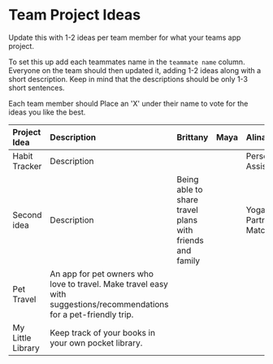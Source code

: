 # Team Project Ideas

Update this with 1-2 ideas per team member for what your teams app project.

To set this up add each teammates name in the `teammate name` column. Everyone
on the team should then updated it, adding 1-2 ideas along with a short 
description. Keep in mind that the descriptions should be only 1-3 short
sentences. 

Each team member should Place an 'X' under their name to vote for the ideas 
you like the best.

| Project Idea | Description | Brittany | Maya | Alina | Lindsay | Rebecca | teammate name |
| :--- | :--- | :--- | :--- | :--- | :--- | :--- | :--- |
| Habit Tracker | Description | | | Personal Assistant | Travel Planner  | | |
| Second idea | Description | Being able to share travel plans with friends and family| | Yoga Partner Matcher | Little Library Finder | | |
| Pet Travel | An app for pet owners who love to travel. Make travel easy with suggestions/recommendations for a pet-friendly trip.| | | | |x| |
| My Little Library | Keep track of your books in your own pocket library. | | | | |x| |

